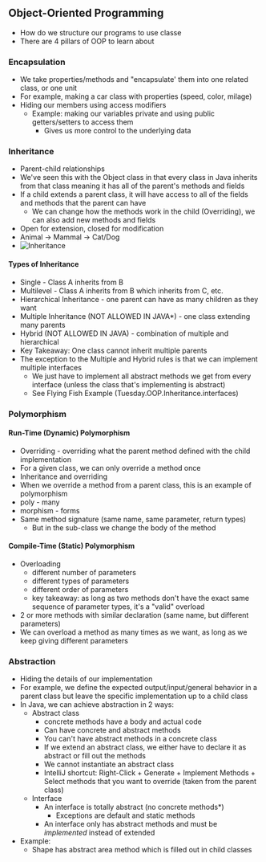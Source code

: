 ## Object-Oriented Programming
- How do we structure our programs to use classe
- There are 4 pillars of OOP to learn about

### Encapsulation
- We take properties/methods and "encapsulate' them into one related class, or one unit
- For example, making a car class with properties (speed, color, milage)
- Hiding our members using access modifiers
    - Example: making our variables private and using public getters/setters to access them
        - Gives us more control to the underlying data

### Inheritance
- Parent-child relationships
- We've seen this with the Object class in that every class in Java inherits from that class meaning it has all of the parent's methods and fields
- If a child extends a parent class, it will have access to all of the fields and methods that the parent can have
    - We can change how the methods work in the child (Overriding), we can also add new methods and fields
- Open for extension, closed for modification
- Animal -> Mammal -> Cat/Dog
- ![Inheritance](https://img.brainkart.com/imagebk37/yhYyQsQ.jpg)

#### Types of Inheritance
- Single - Class A inherits from B
- Multilevel - Class A inherits from B which inherits from C, etc.
- Hierarchical Inheritance - one parent can have as many children as they want
- Multiple Inheritance (NOT ALLOWED IN JAVA*) - one class extending many parents
- Hybrid (NOT ALLOWED IN JAVA) - combination of multiple and hierarchical
- Key Takeaway: One class cannot inherit multiple parents
- The exception to the Multiple and Hybrid rules is that we can implement multiple interfaces
    - We just have to implement all abstract methods we get from every interface (unless the class that's implementing is abstract)
    - See Flying Fish Example (Tuesday.OOP.Inheritance.interfaces)

### Polymorphism
#### Run-Time (Dynamic) Polymorphism
- Overriding - overriding what the parent method defined with the child implementation
- For a given class, we can only override a method once
- Inheritance and overriding
- When we override a method from a parent class, this is an example of polymorphism
- poly - many
- morphism - forms
- Same method signature (same name, same parameter, return types)
    - But in the sub-class we change the body of the method
#### Compile-Time (Static) Polymorphism
- Overloading
    - different number of parameters
    - different types of parameters
    - different order of parameters
    - key takeaway: as long as two methods don't have the exact same sequence of parameter types, it's a "valid" overload
- 2 or more methods with similar declaration (same name, but different parameters)
- We can overload a method as many times as we want, as long as we keep giving different parameters

### Abstraction
- Hiding the details of our implementation
- For example, we define the expected output/input/general behavior in a parent class but leave the specific implementation up to a child class
- In Java, we can achieve abstraction in 2 ways:
    - Abstract class
        - concrete methods have a body and actual code
        - Can have concrete and abstract methods
        - You can't have abstract methods in a concrete class
        - If we extend an abstract class, we either have to declare it as abstract or fill out the methods
        - We cannot instantiate an abstract class
        - IntelliJ shortcut: Right-Click + Generate + Implement Methods + Select methods that you want to override (taken from the parent class)
    - Interface
        - An interface is totally abstract (no concrete methods*)
            - Exceptions are default and static methods
        - An interface only has abstract methods and must be *implemented* instead of extended
- Example:
    - Shape has abstract area method which is filled out in child classes
    